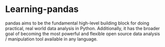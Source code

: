# Learning-pandas
pandas aims to be the fundamental high-level building block for doing practical, real world data analysis in Python. Additionally, it has the broader goal of becoming the most powerful and flexible open source data analysis / manipulation tool available in any language.
